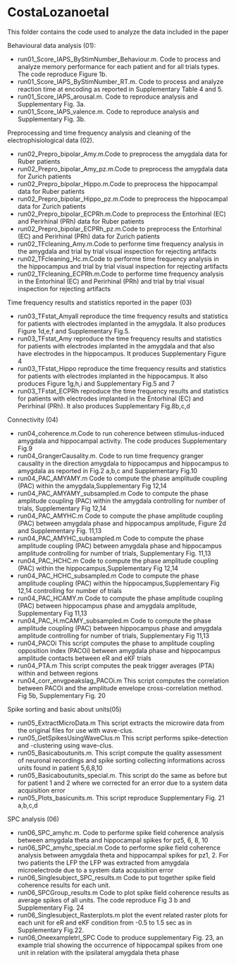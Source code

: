 # CostaLozanoetal

This folder contains the code used to analyze the data included in the paper

Behavioural data analysis (01):
- run01_Score_IAPS_ByStimNumber_Behaviour.m. Code to process and analyze memory performance for each patient and for all trials types. The code reproduce Figure 1b.
- run01_Score_IAPS_ByStimNumber_RT.m. Code to process and analyze reaction time at encoding as reported in Supplementary Table 4 and 5.
- run01_Score_IAPS_arousal.m. Code to  reproduce analysis and Supplementary Fig. 3a.
- run01_Score_IAPS_valence.m. Code to  reproduce analysis and Supplementary Fig. 3b.

Preprocessing and time frequency analysis and cleaning of the electrophisiological data (02).  

- run02_Prepro_bipolar_Amy.m.Code to preprocess the amygdala data for Ruber patients
- run02_Prepro_bipolar_Amy_pz.m.Code to preprocess the amygdala data for Zurich patients
- run02_Prepro_bipolar_Hippo.m.Code to preprocess the hippocampal data for Ruber patients
- run02_Prepro_bipolar_Hippo_pz.m.Code to preprocess the hippocampal data for Zurich patients
- run02_Prepro_bipolar_ECPRh.m.Code to preprocess the Entorhinal (EC) and Perirhinal (PRh) data for Ruber patients
- run02_Prepro_bipolar_ECPRh_pz.m.Code to preprocess the Entorhinal (EC) and Perirhinal (PRh) data for Zurich patients
- run02_TFcleaning_Amy.m.Code to performe time frequency analysis in the amygdala and trial by trial visual inspection for rejecting artifacts 
- run02_TFcleaning_Hc.m.Code to performe time frequency analysis in the hippocampus and trial by trial visual inspection for rejecting artifacts 
- run02_TFcleaning_ECPRh.m.Code to performe time frequency analysis in the Entorhinal (EC) and Perirhinal (PRh) and trial by trial visual inspection for rejecting artifacts 

Time frequency results and statistics reported in the paper (03)
- run03_TFstat_Amyall reproduce the time frequency results and statistics for patients with electrodes implanted in the amygdala. It also produces Figure 1d,e,f and Supplementary Fig.5.
- run03_TFstat_Amy reproduce the time frequency results and statistics for patients with electrodes implanted in the amygdala and that also have electrodes in the hippocampus. It produces Supplementary Figure 4
- run03_TFstat_Hippo reproduce the time frequency results and statistics for patients with electrodes implanted in the hippocampus. It also produces Figure 1g,h,i and Supplementary Fig.5 and 7
- run03_TFstat_ECPRh reproduce the time frequency results and statistics for patients with electrodes implanted in the Entorhinal (EC) and Perirhinal (PRh). It also produces Supplementary Fig.8b,c,d

Connectivity (04)
- run04_coherence.m.Code to run coherence between stimulus-induced amygdala and hippocampal activity. The code produces Supplementary Fig.9
- run04_GrangerCausality.m. Code to run time frequency granger causality in the direction amygdala to hippocampus and hippocampus to amygdala as reported in Fig.2 a,b,c and Supplementary Fig.10
- run04_PAC_AMYAMY.m Code to compute the phase amplitude coupling (PAC) within the amygdala,Supplementary Fig 12,14
- run04_PAC_AMYAMY_subsampled.m Code to compute the phase amplitude coupling (PAC) within the amygdala controlling for number of trials, Supplementary Fig 12,14
- run04_PAC_AMYHC.m Code to compute the phase amplitude coupling (PAC) between amygdala phase and hippocampus amplitude, Figure 2d and Supplementary Fig. 11,13
- run04_PAC_AMYHC_subsampled.m Code to compute the phase amplitude coupling (PAC) between amygdala phase and hippocampus amplitude controlling for number of trials, Supplementary Fig. 11,13
- run04_PAC_HCHC.m Code to compute the phase amplitude coupling (PAC) within the hippocampus,Supplementary Fig 12,14
- run04_PAC_HCHC_subsampled.m Code to compute the phase amplitude coupling (PAC) within the hippocampus,Supplementary Fig 12,14 controlling for number of trials
- run04_PAC_HCAMY.m Code to compute the phase amplitude coupling (PAC) between hippocampus phase and amygdala amplitude, Supplementary Fig 11,13
- run04_PAC_H.mCAMY_subsampled.m Code to compute the phase amplitude coupling (PAC) between hippocampus phase and amygdala amplitude controlling for number of trials, Supplementary Fig 11,13
- run04_PACOi This script computes the phase to amplitude coupling opposition index (PACOi)
 between amygdala phase and hippocampus amplitude contacts between eR and eKF
 trials
- run04_PTA.m This script computes the peak trigger averages (PTA) within and between regions
- run04_corr_envgpeakslag_PACOi.m This script computes the correlation between PACOi and the amplitude envelope cross-correlation method. Fig 5b, Supplementary Fig. 20


Spike sorting and basic about units(05)
- run05_ExtractMicroData.m This script extracts the microwire data from the original files for use with wave-clus.
- run05_GetSpikesUsingWaveClus.m This script performs spike-detection and -clustering using wave-clus.
- run05_Basicaboutunits.m. This script compute the quality assessment of neuronal recordings and spike sorting collecting informations across units found in patient 5,6,8,10 
- run05_Basicaboutunits_special.m. This script do the same as before but for patient 1 and 2 where we corrected for an error due to a system data acquisition error
- run05_Plots_basicunits.m. This script reproduce Supplementary Fig. 21 a,b,c,d

SPC analysis (06)
- run06_SPC_amyhc.m. Code to performe spike field coherence analysis between amygdala theta and hippocampal spikes for pz5, 6, 8, 10
- run06_SPC_amyhc_special.m Code to performe spike field coherence analysis between amygdala theta and hippocampal spikes for pz1, 2. For two patients the LFP the LFP was extracted from amygdala microelectrode due to a system data acquisition error
- run06_Singlesubject_SPC_results.m  Code to put together spike field coherence results for each unit.
- run06_SPCGroup_results.m Code to plot spike field coherence results as average spikes of all units. The code reproduce Fig 3 b and Supplementary Fig. 24
- run06_Singlesubject_Rasterplots.m plot the event related raster plots for each unit for eR and eKF condition from -0.5 to 1.5 sec as in Supplementary Fig.22.
- run06_Oneexampletrl_SPC Code to produce supplementary Fig. 23, an example trial showing the occurrence of hippocampal spikes from one unit in relation with the ipsilateral amygdala theta phase
